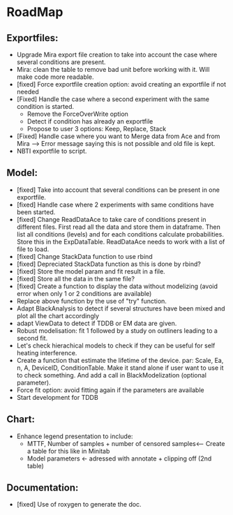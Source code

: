 # RoadMap

## Exportfiles:
- Upgrade Mira export file creation to take into account the case where several conditions are present.
- Mira: clean the table to remove bad unit before working with it. Will make code more readable.
- [fixed] Force exportfile creation option: avoid creating an exportfile if not needed
- [Fixed] Handle the case where a second experiment with the same condition is started.
  - Remove the ForceOverWrite option
  - Detect if condition has already an exportfile
  - Propose to user 3 options: Keep, Replace, Stack
- [Fixed] Handle case where you want to Merge data from Ace and from Mira --> Error message saying this is not possible and old file is kept.
- NBTI exportfile to script.

## Model:
- [fixed] Take into account that several conditions can be present in one exportfile.
- [fixed] Handle case where 2 experiments with same conditions have been started.
- [fixed] Change ReadDataAce to take care of conditions present in different files. First read all the data and store them in dataframe. Then list all conditions (levels) and for each conditions calculate probabilities. Store this in the ExpDataTable. ReadDataAce needs to work with a list of file to load.
- [fixed] Change StackData function to use rbind
- [fixed] Depreciated StackData function as this is done by rbind?
- [fixed] Store the model param and fit result in a file.
- [fixed] Store all the data in the same file?
- [fixed] Create a function to display the data without modelizing (avoid error when only 1 or 2 conditions are available)
- Replace above function by the use of "try" function.
- Adapt BlackAnalysis to detect if several structures have been mixed and plot all the chart accordingly
- adapt ViewData to detect if TDDB or EM data are given.
- Robust modelisation: fit 1 followed by a study on outliners leading to a second fit.
- Let's check hierachical models to check if they can be useful for self heating interference.
- Create a function that estimate the lifetime of the device. par: Scale, Ea, n, A, DeviceID, ConditionTable. Make it stand alone if user want to use it to check something. And add a call in BlackModelization (optional parameter).
- Force fit option: avoid fitting again if the parameters are available
- Start development for TDDB

## Chart:
- Enhance legend presentation to include:
  - MTTF, Number of samples + number of censored samples<-- Create a table for this like in Minitab
  - Model parameters <- adressed with annotate + clipping off (2nd table)

## Documentation:
- [fixed] Use of roxygen to generate the doc.
